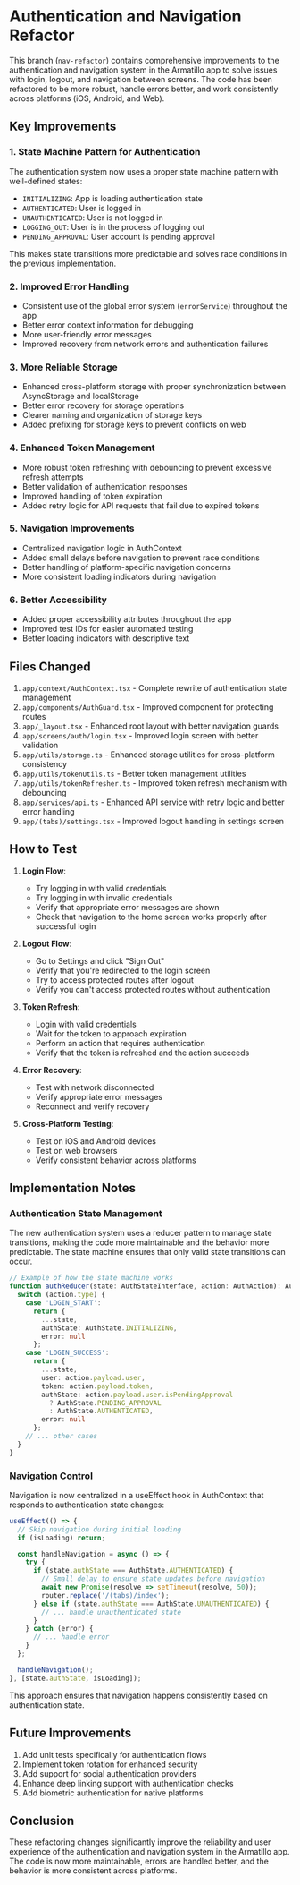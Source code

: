 # Authentication and Navigation Refactor

This branch (`nav-refactor`) contains comprehensive improvements to the authentication and navigation system in the Armatillo app to solve issues with login, logout, and navigation between screens. The code has been refactored to be more robust, handle errors better, and work consistently across platforms (iOS, Android, and Web).

## Key Improvements

### 1. State Machine Pattern for Authentication

The authentication system now uses a proper state machine pattern with well-defined states:
- `INITIALIZING`: App is loading authentication state
- `AUTHENTICATED`: User is logged in
- `UNAUTHENTICATED`: User is not logged in
- `LOGGING_OUT`: User is in the process of logging out
- `PENDING_APPROVAL`: User account is pending approval

This makes state transitions more predictable and solves race conditions in the previous implementation.

### 2. Improved Error Handling

- Consistent use of the global error system (`errorService`) throughout the app
- Better error context information for debugging
- More user-friendly error messages
- Improved recovery from network errors and authentication failures

### 3. More Reliable Storage

- Enhanced cross-platform storage with proper synchronization between AsyncStorage and localStorage
- Better error recovery for storage operations
- Clearer naming and organization of storage keys
- Added prefixing for storage keys to prevent conflicts on web

### 4. Enhanced Token Management

- More robust token refreshing with debouncing to prevent excessive refresh attempts
- Better validation of authentication responses
- Improved handling of token expiration
- Added retry logic for API requests that fail due to expired tokens

### 5. Navigation Improvements

- Centralized navigation logic in AuthContext
- Added small delays before navigation to prevent race conditions
- Better handling of platform-specific navigation concerns
- More consistent loading indicators during navigation

### 6. Better Accessibility

- Added proper accessibility attributes throughout the app
- Improved test IDs for easier automated testing
- Better loading indicators with descriptive text

## Files Changed

1. `app/context/AuthContext.tsx` - Complete rewrite of authentication state management
2. `app/components/AuthGuard.tsx` - Improved component for protecting routes
3. `app/_layout.tsx` - Enhanced root layout with better navigation guards
4. `app/screens/auth/login.tsx` - Improved login screen with better validation
5. `app/utils/storage.ts` - Enhanced storage utilities for cross-platform consistency
6. `app/utils/tokenUtils.ts` - Better token management utilities
7. `app/utils/tokenRefresher.ts` - Improved token refresh mechanism with debouncing
8. `app/services/api.ts` - Enhanced API service with retry logic and better error handling
9. `app/(tabs)/settings.tsx` - Improved logout handling in settings screen

## How to Test

1. **Login Flow**:
   - Try logging in with valid credentials
   - Try logging in with invalid credentials
   - Verify that appropriate error messages are shown
   - Check that navigation to the home screen works properly after successful login

2. **Logout Flow**:
   - Go to Settings and click "Sign Out"
   - Verify that you're redirected to the login screen
   - Try to access protected routes after logout
   - Verify you can't access protected routes without authentication

3. **Token Refresh**:
   - Login with valid credentials
   - Wait for the token to approach expiration
   - Perform an action that requires authentication
   - Verify that the token is refreshed and the action succeeds

4. **Error Recovery**:
   - Test with network disconnected
   - Verify appropriate error messages
   - Reconnect and verify recovery

5. **Cross-Platform Testing**:
   - Test on iOS and Android devices
   - Test on web browsers
   - Verify consistent behavior across platforms

## Implementation Notes

### Authentication State Management

The new authentication system uses a reducer pattern to manage state transitions, making the code more maintainable and the behavior more predictable. The state machine ensures that only valid state transitions can occur.

```typescript
// Example of how the state machine works
function authReducer(state: AuthStateInterface, action: AuthAction): AuthStateInterface {
  switch (action.type) {
    case 'LOGIN_START':
      return {
        ...state,
        authState: AuthState.INITIALIZING,
        error: null
      };
    case 'LOGIN_SUCCESS':
      return {
        ...state,
        user: action.payload.user,
        token: action.payload.token,
        authState: action.payload.user.isPendingApproval
          ? AuthState.PENDING_APPROVAL
          : AuthState.AUTHENTICATED,
        error: null
      };
    // ... other cases
  }
}
```

### Navigation Control

Navigation is now centralized in a useEffect hook in AuthContext that responds to authentication state changes:

```typescript
useEffect(() => {
  // Skip navigation during initial loading
  if (isLoading) return;

  const handleNavigation = async () => {
    try {
      if (state.authState === AuthState.AUTHENTICATED) {
        // Small delay to ensure state updates before navigation
        await new Promise(resolve => setTimeout(resolve, 50));
        router.replace('/(tabs)/index');
      } else if (state.authState === AuthState.UNAUTHENTICATED) {
        // ... handle unauthenticated state
      }
    } catch (error) {
      // ... handle error
    }
  };

  handleNavigation();
}, [state.authState, isLoading]);
```

This approach ensures that navigation happens consistently based on authentication state.

## Future Improvements

1. Add unit tests specifically for authentication flows
2. Implement token rotation for enhanced security
3. Add support for social authentication providers
4. Enhance deep linking support with authentication checks
5. Add biometric authentication for native platforms

## Conclusion

These refactoring changes significantly improve the reliability and user experience of the authentication and navigation system in the Armatillo app. The code is now more maintainable, errors are handled better, and the behavior is more consistent across platforms.
